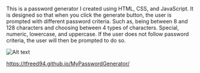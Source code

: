 This is a password generator I created using HTML, CSS, and JavaScript. It is designed so that when you click the generate button, the user is prompted with different password criteria. Such as, being between 8 and 128 characters and choosing between 4 types of characters. Special, numeric, lowercase, and uppercase.  If the user does not follow password criteria, the user will then be prompted to do so.

![Alt text](MyPasswordGenerator/assets/images/tfreed94.github.io_MyPasswordGenerator_.png)


https://tfreed94.github.io/MyPasswordGenerator/
